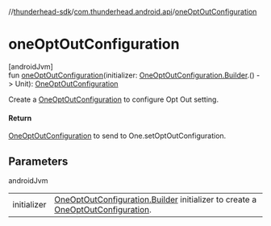 //[thunderhead-sdk](../../index.md)/[com.thunderhead.android.api](index.md)/[oneOptOutConfiguration](one-opt-out-configuration.md)

# oneOptOutConfiguration

[androidJvm]\
fun [oneOptOutConfiguration](one-opt-out-configuration.md)(initializer: [OneOptOutConfiguration.Builder](../com.thunderhead.android.api.optout/-one-opt-out-configuration/-builder/index.md).() -> Unit): [OneOptOutConfiguration](../com.thunderhead.android.api.optout/-one-opt-out-configuration/index.md)

Create a [OneOptOutConfiguration](../com.thunderhead.android.api.optout/-one-opt-out-configuration/index.md) to configure Opt Out setting.

#### Return

[OneOptOutConfiguration](../com.thunderhead.android.api.optout/-one-opt-out-configuration/index.md) to send to One.setOptOutConfiguration.

## Parameters

androidJvm

| | |
|---|---|
| initializer | [OneOptOutConfiguration.Builder](../com.thunderhead.android.api.optout/-one-opt-out-configuration/-builder/index.md) initializer to create a [OneOptOutConfiguration](../com.thunderhead.android.api.optout/-one-opt-out-configuration/index.md). |
